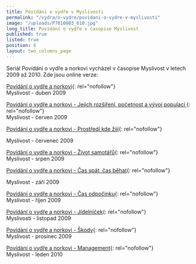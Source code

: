 ```yaml
---
title: Povídání o vydře v Myslivosti
permalink: "/vydra/o-vydre/povidani-o-vydre-v-myslivosti"
image: "/uploads/P7010003_610.jpg"
long_title: Povídání o vydře v časopise Myslivost
published: true
listed: true
position: 6
layout: two_columns_page
---
```

Seriál Povídání o vydře a norkovi vycházel v časopise Myslivost v letech
2009 až 2010. Zde jsou online verze:



[Povídání o vydře a norkovi][1]{: rel="nofollow"}  
Myslivost - duben 2009

[Povídání o vydře a norkovi - Jejich rozšíření, početnost a vývoj
populací ][2]{: rel="nofollow"}  
Myslivost - červen 2009

[Povídání o vydře a norkovi - Prostředí kde žijí][3]{: rel="nofollow"}  

Myslivost - červenec 2009

[Povídání o vydře a norkovi - Život samotářů][4]{: rel="nofollow"}   
Myslivost - srpen 2009

[Povídání o vydře a norkovi - Čas spát, čas běhat][5]{: rel="nofollow"} 

Myslivost - září 2009

[Povídání o vydře a norkovi - Čas odpočinku][6]{: rel="nofollow"}   
Myslivost - říjen 2009

[Povídání o vydře a norkovi - Jídelníček][7]{: rel="nofollow"}   
Myslivosti - listopad 2009

[Povídání o vydře a norkovi - Škody][8]{: rel="nofollow"}   
Myslivost - prosinec 2009

[Povídání o vydře a norkovi - Management][9]{: rel="nofollow"}   
Myslivost - leden 2010





[1]: http://www.myslivost.cz/Casopis-Myslivost/Myslivost/2009/Duben---2009/Povidani-o-vydre-a-norkovi.aspx "Link: http://www.myslivost.cz/Casopis-Myslivost/Myslivost/2009/Duben---2009/Povidani-o-vydre-a-norkovi.aspx"
[2]: http://www.myslivost.cz/Casopis-Myslivost/Myslivost/2009/Cerven---2009/Povidani-o-vydre-a-norkovi.aspx "Link: http://www.myslivost.cz/Casopis-Myslivost/Myslivost/2009/Cerven---2009/Povidani-o-vydre-a-norkovi.aspx"
[3]: http://www.myslivost.cz/Casopis-Myslivost/Myslivost/2009/Cervenec---2009/Povidani-o-vydre-a-norkovi---Prostredi-kde-ziji.aspx
[4]: http://www.myslivost.cz/Casopis-Myslivost/Myslivost/2009/Srpen---2009/Povidani-o-vydre-a-norkovi---Zivot-samotaru.aspx
[5]: http://www.myslivost.cz/Casopis-Myslivost/Myslivost/2009/Zari---2009/Povidani-o-vydre-a-norkovi---Cas-spat--cas-behat.aspx
[6]: http://www.myslivost.cz/Casopis-Myslivost/Myslivost/2009/Rijen---2009/Povidani-o-vydre-a-norkovi-CAS-ODPOCINKU.aspx
[7]: http://www.myslivost.cz/Casopis-Myslivost/Myslivost/2009/11-2009/Povidani-o-vydre-a-norkovi---Jidelnicek.aspx
[8]: http://www.myslivost.cz/Casopis-Myslivost/Myslivost/2009/Prosinec---2009/Povidani-o-vydre-a-norkovi---Skody.aspx
[9]: http://www.myslivost.cz/Casopis-Myslivost/Myslivost/2010/Leden---2010/Povidani-o-vydre-a-norkovi---MANAGEMENT.aspx
